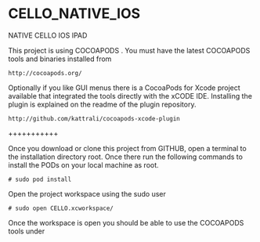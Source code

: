 CELLO_NATIVE_IOS
================

NATIVE CELLO IOS IPAD

This project is using COCOAPODS .
You must have the latest COCOAPODS tools and binaries installed from 
	
	http://cocoapods.org/

Optionally if you like GUI menus there is a CocoaPods for Xcode project available that integrated the tools directly with the xCODE IDE.  Installing the plugin is explained on the readme of the plugin repository.
	
	http://github.com/kattrali/cocoapods-xcode-plugin



+++++++++++

Once you download or clone this project from GITHUB,  open a terminal to the installation directory root.
Once there run the following commands to install the PODs on your local machine as root.

	# sudo pod install

Open the project workspace using the sudo user

	# sudo open CELLO.xcworkspace/

Once the workspace is open you should be able to use the COCOAPODS tools under 


